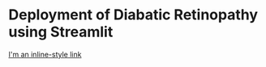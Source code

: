 # Deployment of Diabatic Retinopathy using Streamlit
[I'm an inline-style link](https://fahimshahriar6832-diabatic-retinopathy-image-predictor-gtim33.streamlitapp.com/)
